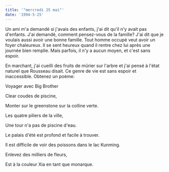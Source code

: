 ```yaml
---
title: '"mercredi 25 mai"'
date: '1994-5-25'
---
```


Un ami m'a demandé si j'avais des enfants, j'ai dit qu'il n'y avait pas d'enfants. J'ai demandé, comment pensez-vous de la famille? J'ai dit que je voulais aussi avoir une bonne famille. Tout homme occupé veut avoir un foyer chaleureux. Il se sent heureux quand il rentre chez lui après une journée bien remplie. Mais parfois, il n'y a aucun moyen, et c'est sans espoir.

En marchant, j'ai cueilli des fruits de mûrier sur l'arbre et j'ai pensé à l'état naturel que Rousseau disait. Ce genre de vie est sans espoir et inaccessible. Obtenez un poème:

Voyager avec Big Brother

Clear coudes de piscine,

Monter sur le greenstone sur la colline verte.

Les quatre piliers de la ville,

Une tour n'a pas de piscine d'eau.

Le palais d'été est profond et facile à trouver.

Il est difficile de voir des poissons dans le lac Kunming.

Enlevez des milliers de fleurs,

Est à la couleur Xia en tant que monarque.

